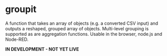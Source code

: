 # groupit
A function that takes an array of objects (e.g. a converted CSV input) and outputs a reshaped, grouped array of objects. Multi-level grouping is supported as are aggregation functions. Usable in the browser, node.js and Node-RED.

**IN DEVELOPMENT - NOT YET LIVE**
